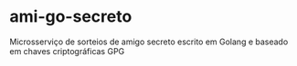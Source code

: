 # ami-go-secreto
Microsserviço de sorteios de amigo secreto escrito em Golang e baseado em chaves criptográficas GPG
